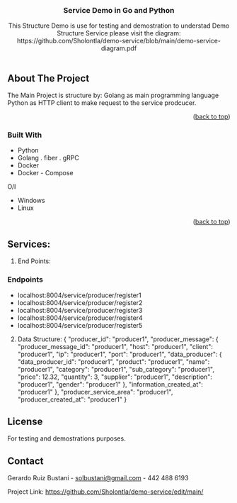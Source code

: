 <div id="top"></div>

<!-- Service Demo in Go and Python -->
<br />
<div align="center">
  <a href="[https://github.com/Sholontla](https://github.com/Sholontla/demo-service/edit/main](https://github.com/Sholontla/demo-service/edit/main/)">
  </a>

<h3 align="center">Service Demo in Go and Python</h3>

  <p align="center">
   This Structure Demo is use for testing and demostration to understad Demo Structure Service please visit the diagram: https://github.com/Sholontla/demo-service/blob/main/demo-service-diagram.pdf
    <br />
    <br />
  </p>
</div>

<!-- ABOUT THE PROJECT -->

## About The Project

The Main Project is structure by:
Golang as main programming language
Python as HTTP client to make request to the service prodcucer.


<p align="right">(<a href="#top">back to top</a>)</p>

### Built With

- Python
- Golang
  . fiber
  . gRPC 
- Docker
- Docker - Compose

O/I
- Windows
- Linux

<p align="right">(<a href="#top">back to top</a>)</p>

<!-- GETTING STARTED -->

## Services:

1. End Points:

### Endpoints

- localhost:8004/service/producer/register1
- localhost:8004/service/producer/register2
- localhost:8004/service/producer/register3
- localhost:8004/service/producer/register4
- localhost:8004/service/producer/register5

2. Data Structure:
{
  "producer_id": "producer1",
  "producer_message": {
      "producer_message_id": "producer1",
      "host": "producer1",
      "client": "producer1",
      "ip": "producer1",
      "port": "producer1",
      "data_producer": {
          "data_producer_id": "producer1",
          "product": "producer1",
          "name": "producer1",
          "category": "producer1",
          "sub_category": "producer1",
          "price": 12.32,
          "quantity": 3,
          "supplier": "producer1",
          "description": "producer1",
          "gender": "producer1"
      },
      "information_created_at": "producer1"
  },
  "producer_service_area": "producer1",
  "producer_created_at": "producer1"
}

## License

For testing and demostrations purposes.

<!-- CONTACT -->

## Contact

Gerardo Ruiz Bustani - solbustani@gmail.com - 442 488 6193

Project Link: https://github.com/Sholontla/demo-service/edit/main/
